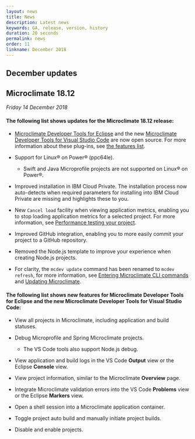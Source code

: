 ```yaml
---
layout: news
title: News
description: Latest news
keywords: GA, release, version, history
duration: 20 seconds
permalink: news
order: 11
linkname: December 2018
---
```


## December updates
## Microclimate 18.12

*Friday 14 December 2018*

#### The following list shows updates for the Microclimate 18.12 release:
- [Microclimate Developer Tools for Eclipse](mdteclipseoverview) and the new [Microclimate Developer Tools for Visual Studio Code](mdt-vsc-overview) are now open source. For more information about these plug-ins, see [the features list](#the-following-list-shows-new-features-for-microclimate-developer-tools-for-eclipse-and-the-new-microclimate-developer-tools-for-visual-studio-code).

- Support for Linux® on Power® (ppc64le).
   - Swift and Java Microprofile projects are not supported on Linux® on Power®.

- Improved installation in IBM Cloud Private. The installation process now auto-detects when required parameters for installing into IBM Cloud Private are missing and highlights these to you.

- New `Cancel load` facility when viewing application metrics, enabling you to stop loading application metrics for a selected project. For more information, see [Performance testing your project](performancetesting).

- Improved GitHub integration, enabling you to more easily commit your project to a GitHub repository.

- Removed the Node.js template to improve your experience when creating Node.js projects.

- For clarity, the `mcdev update` command has been renamed to `mcdev refresh`, for more information, see [Entering Microclimate CLI commands](clicommands) and [Updating Microclimate](updating).

#### The following list shows new features for Microclimate Developer Tools for Eclipse and the new Microclimate Developer Tools for Visual Studio Code:
- View all projects in Microclimate, including application and build statuses.

- Debug Microprofile and Spring Microclimate projects.
  - The VS Code tools also support Node.js debug.

- View application and build logs in the VS Code **Output** view or the Eclipse **Console** view.

- View project information, similar to the Microclimate **Overview** page.

- Integrate Microclimate validation errors into the VS Code **Problems** view or the Eclipse **Markers** view.

- Open a shell session into a Microclimate application container.

- Toggle project auto build and manually initiate project builds.

- Disable and enable projects.
